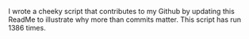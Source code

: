I wrote a cheeky script that contributes to my Github by updating this ReadMe to illustrate why more than commits matter. This script has run 1386 times.
